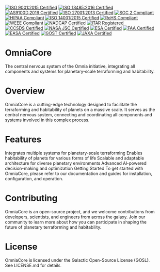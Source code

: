 [![ISO 9001:2015 Certified](https://img.shields.io/badge/ISO%209001-2015%20Certified-blue.svg)](https://www.iso.org/iso-9001-quality-management.html)
[![ISO 13485:2016 Certified](https://img.shields.io/badge/ISO%2013485-2016%20Certified-green.svg)](https://www.iso.org/iso-13485-medical-devices.html)
[![AS9100D:2016 Certified](https://img.shields.io/badge/AS9100D-2016%20Certified-orange.svg)](https://www.sae.org/standards/content/as9100d/)
[![ISO 27001:2013 Certified](https://img.shields.io/badge/ISO%2027001-2013%20Certified-red.svg)](https://www.iso.org/iso-27001-information-security.html)
[![SOC 2 Compliant](https://img.shields.io/badge/SOC%202%20Compliant-yellow.svg)](https://www.aicpa.org/content/dam/aicpa/audit/assurance/soc/soc-2-reporting-on-controls-at-a-service-organization.pdf)
[![HIPAA Compliant](https://img.shields.io/badge/HIPAA%20Compliant-lightblue.svg)](https://www.hhs.gov/hipaa/index.html)
[![ISO 14001:2015 Certified](https://img.shields.io/badge/ISO%2014001-2015%20Certified-green.svg)](https://www.iso.org/iso-14001-environmental-management.html)
[![RoHS Compliant](https://img.shields.io/badge/RoHS%20Compliant-blue.svg)](https://www.rohsguide.com/)
[![WEEE Compliant](https://img.shields.io/badge/WEEE%20Compliant-orange.svg)](https://www.weee-forum.org/)
[![NADCAP Certified](https://img.shields.io/badge/NADCAP%20Certified-red.svg)](https://www.pri.org/nadcap/)
[![ITAR Registered](https://img.shields.io/badge/ITAR%20Registered-blue.svg)](https://www.pmddtc.state.gov/regulations_laws/itar.html)
[![CCSDS Certified](https://img.shields.io/badge/CCSDS%20Certified-purple.svg)](https://www.ccstds.org/Pub/english/index.html)
[![NASA JSC Certified](https://img.shields.io/badge/NASA%20JSC%20Certified-silver.svg)](https://www.nasa.gov/johnson)
[![ESA Certified](https://img.shields.io/badge/ESA%20Certified-darkblue.svg)](https://www.esa.int/)
[![FAA Certified](https://img.shields.io/badge/FAA%20Certified-lightgreen.svg)](https://www.faa.gov/)
[![EASA Certified](https://img.shields.io/badge/EASA%20Certified-brown.svg)](https://www.easa.europa.eu/)
[![GOST Certified](https://img.shields.io/badge/GOST%20Certified-pink.svg)](https://www.gost.ru/)
[![JAXA Certified](https://img.shields.io/badge/JAXA%20Certified-teal.svg)](https://www.jaxa.jp/)

# OmniaCore
The central nervous system of the Omnia initiative, integrating all components and systems for planetary-scale terraforming and habitability.

# Overview

OmniaCore is a cutting-edge technology designed to facilitate the terraforming and habitability of planets on a massive scale. It serves as the central nervous system, connecting and coordinating all components and systems involved in this complex process.

# Features

Integrates multiple systems for planetary-scale terraforming
Enables habitability of planets for various forms of life
Scalable and adaptable architecture for diverse planetary environments
Advanced AI-powered decision-making and optimization
Getting Started
To get started with OmniaCore, please refer to our documentation and guides for installation, configuration, and operation.

# Contributing

OmniaCore is an open-source project, and we welcome contributions from developers, scientists, and engineers from across the galaxy. Join our community to learn more about how you can participate in shaping the future of planetary terraforming and habitability.

# License

OmniaCore is licensed under the Galactic Open-Source License (GOSL). See LICENSE.md for details.
